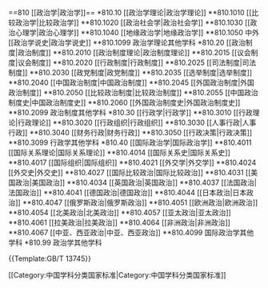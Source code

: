 ==810 [[政治学|政治学]]==
*810.10 [[政治学理论|政治学理论]]
**810.1010 [[比较政治学|比较政治学]]
**810.1020 [[政治社会学|政治社会学]]
**810.1030 [[政治心理学|政治心理学]]
**810.1040 [[地缘政治学|地缘政治学]]
**810.1050 中外[[政治学说史|政治学说史]]
**810.1099 政治学理论其他学科
*810.20 [[政治制度|政治制度]]
**810.2010 [[政治制度理论|政治制度理论]]
**810.2015 [[议会制度|议会制度]]
**810.2020 [[行政制度|行政制度]]
**810.2025 [[司法制度|司法制度]]
**810.2030 [[政党制度|政党制度]]
**810.2035 [[选举制度|选举制度]]
**810.2040 [[中国政治制度|中国政治制度]]
**810.2045 [[外国政治制度|外国政治制度]]
**810.2050 [[比较政治制度|比较政治制度]]
**810.2055 [[中国政治制度史|中国政治制度史]]
**810.2060 [[外国政治制度史|外国政治制度史]]
**810.2099 政治制度其他学科
*810.30 [[行政学|行政学]]
**810.3010 [[行政理论|行政理论]]
**810.3020 [[行政组织|行政组织]]
**810.3030 [[人事行政|人事行政]]
**810.3040 [[财务行政|财务行政]]
**810.3050 [[行政决策|行政决策]]
**810.3099 行政学其他学科
*810.40 [[国际政治学|国际政治学]]
**810.4011 [[国际关系理论|国际关系理论]]
**810.4014 [[国际关系史|国际关系史]]
**810.4017 [[国际组织|国际组织]]
**810.4021 [[外交学|外交学]]
**810.4024 [[外交史|外交史]]
**810.4027 [[国际比较政治|国际比较政治]]
**810.4031 [[美国政治|美国政治]]
**810.4034 [[英国政治|英国政治]]
**810.4037 [[法国政治|法国政治]]
**810.4041 [[德国政治|德国政治]]
**810.4044 [[日本政治|日本政治]]
**810.4047 [[俄罗斯政治|俄罗斯政治]]
**810.4051 [[欧洲政治|欧洲政治]]
**810.4054 [[北美政治|北美政治]]
**810.4057 [[亚太政治|亚太政治]]
**810.4061 [[拉美政治|拉美政治]]
**810.4064 [[非洲政治|非洲政治]]
**810.4067 [[中亚、西亚政治|中亚、西亚政治]]
**810.4099 国际政治学其他学科
*810.99 政治学其他学科

{{Template:GB/T 13745}}

[[Category:中国学科分类国家标准|Category:中国学科分类国家标准]]